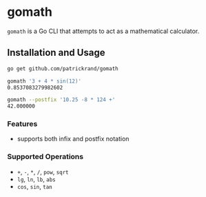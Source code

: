 # gomath
`gomath` is a Go CLI that attempts to act as a mathematical calculator.

## Installation and Usage
```bash
go get github.com/patrickrand/gomath

gomath '3 + 4 * sin(12)'
0.8537083279982602   

gomath --postfix '10.25 -8 * 124 +'
42.000000
```

### Features
- supports both infix and postfix notation

### Supported Operations
- `+`, `-`, `*`, `/`, `pow`, `sqrt`
- `lg`, `ln`, `lb`, `abs`
- `cos`, `sin`, `tan`